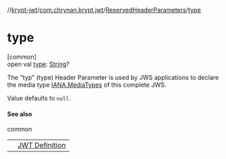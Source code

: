 //[krypt-jwt](../../../index.md)/[com.chrynan.krypt.jwt](../index.md)/[ReservedHeaderParameters](index.md)/[type](type.md)

# type

[common]\
open val [type](type.md): [String](https://kotlinlang.org/api/latest/jvm/stdlib/kotlin/-string/index.html)?

The &quot;typ&quot; (type) Header Parameter is used by JWS applications to declare the media type [IANA.MediaTypes](https://datatracker.ietf.org/doc/html/rfc7515#ref-IANA.MediaTypes) of this complete JWS.

Value defaults to `null`.

#### See also

common

| | |
|---|---|
|  | [JWT Definition](https://datatracker.ietf.org/doc/html/rfc7519#section-5.1) |
